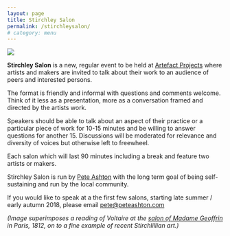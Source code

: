 ```yaml
---
layout: page
title: Stirchley Salon
permalink: /stirchleysalon/
# category: menu
---
```



![](http://peteashton.com/images/stirchleysalon.jpg)

**Stirchley Salon** is a new, regular event to be held at [Artefact Projects](http://artefactstirchley.co.uk) where artists and makers are invited to talk about their work to an audience of peers and interested persons. 

The format is friendly and informal with questions and comments welcome. Think of it less as a presentation, more as a conversation framed and directed by the artists work. 

Speakers should be able to talk about an aspect of their practice or a particular piece of work for 10-15 minutes and be willing to answer questions for another 15. Discussions will be moderated for relevance and diversity of voices but otherwise left to freewheel. 

Each salon which will last 90 minutes including a break and feature two artists or makers. 

Stirchley Salon is run by [Pete Ashton](http://art.peteashton.com) with the long term goal of being self-sustaining and run by the local community. 

If you would like to speak at a the first few salons, starting late summer / early autumn 2018, please email pete@peteashton.com

*(Image superimposes a reading of Voltaire at the [salon of Madame Geoffrin](https://commons.wikimedia.org/wiki/File:Salon_de_Madame_Geoffrin.jpg) in Paris, 1812, on to a fine example of recent Stirchlillian art.)* 